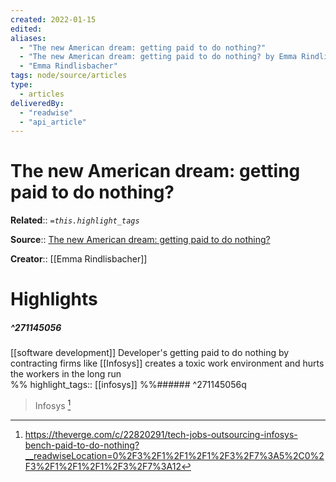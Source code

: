 ```yaml
---
created: 2022-01-15
edited: 
aliases:
  - "The new American dream: getting paid to do nothing?"
  - "The new American dream: getting paid to do nothing? by Emma Rindlisbacher"
  - "Emma Rindlisbacher"
tags: node/source/articles
type: 
  - articles
deliveredBy: 
  - "readwise"
  - "api_article"
---
```

# The new American dream: getting paid to do nothing?

**Related**:: 
*`=this.highlight_tags`*

**Source**:: [The new American dream: getting paid to do nothing?](https://theverge.com/c/22820291/tech-jobs-outsourcing-infosys-bench-paid-to-do-nothing)

**Creator**:: [[Emma Rindlisbacher]]

# Highlights
##### ^271145056

[[software development]] Developer's getting paid to do nothing by contracting firms like [[Infosys]] creates a toxic work environment and hurts the workers in the long run  
%%
highlight_tags:: [[infosys]]
%%###### ^271145056q
> Infosys 
  [^271145056]

[^271145056]: https://theverge.com/c/22820291/tech-jobs-outsourcing-infosys-bench-paid-to-do-nothing?__readwiseLocation=0%2F3%2F1%2F1%2F1%2F3%2F7%3A5%2C0%2F3%2F1%2F1%2F1%2F3%2F7%3A12

